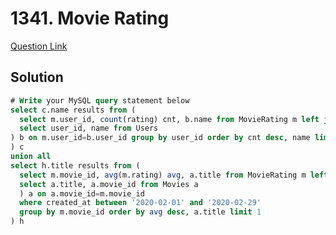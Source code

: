# 1341. Movie Rating
[Question Link](https://leetcode.com/problems/movie-rating/)
## Solution
```sql
# Write your MySQL query statement below
select c.name results from (
  select m.user_id, count(rating) cnt, b.name from MovieRating m left join (
  select user_id, name from Users
) b on m.user_id=b.user_id group by user_id order by cnt desc, name limit 1
) c
union all
select h.title results from (
  select m.movie_id, avg(m.rating) avg, a.title from MovieRating m left join (
  select a.title, a.movie_id from Movies a
  ) a on a.movie_id=m.movie_id
  where created_at between '2020-02-01' and '2020-02-29'
  group by m.movie_id order by avg desc, a.title limit 1
) h
```
